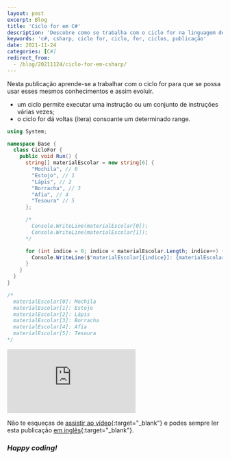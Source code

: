 ```yaml
---
layout: post
excerpt: Blog
title: 'Ciclo for em C#'
description: 'Descobre como se trabalha com o ciclo for na linguagem de programação C#. Obtém respostas às tuas dúvidas com a teoria e os exemplos apresentados.'
keywords: 'c#, csharp, ciclo for, ciclo, for, ciclos, publicação'
date: 2021-11-24
categories: [C#]
redirect_from:
  - /blog/20211124/ciclo-for-em-csharp/
---
```


Nesta publicação aprende-se a trabalhar com o ciclo for para que se possa usar esses mesmos conhecimentos e assim evoluir.

- um ciclo permite executar uma instrução ou um conjunto de instruções várias vezes;
- o ciclo for dá voltas (itera) consoante um determinado range.

```csharp
using System;

namespace Base {
  class CicloFor {
    public void Run() {
      string[] materialEscolar = new string[6] {
        "Mochila", // 0
        "Estojo", // 1
        "Lápis", // 2
        "Borracha", // 3
        "Afia", // 4
        "Tesoura" // 5
      };

      /*
        Console.WriteLine(materialEscolar[0]);
        Console.WriteLine(materialEscolar[1]);
      */

      for (int indice = 0; indice < materialEscolar.Length; indice++) {
        Console.WriteLine($"materialEscolar[{indice}]: {materialEscolar[indice]}");
      }
    }
  }
}

/*
  materialEscolar[0]: Mochila
  materialEscolar[1]: Estojo
  materialEscolar[2]: Lápis
  materialEscolar[3]: Borracha
  materialEscolar[4]: Afia
  materialEscolar[5]: Tesoura
*/
```

<div class="video-container">
  <iframe src="https://www.youtube.com/embed/9h8vh0r3fwk" frameborder="0" allowfullscreen></iframe>
</div>

Não te esqueças de [assistir ao vídeo](https://youtu.be/9h8vh0r3fwk){:target="\_blank"} e podes sempre ler esta publicação [em inglês](https://nelsonsilvadev.com/blog/for-loop-in-csharp/){:target="\_blank"}.

### _Happy coding!_
